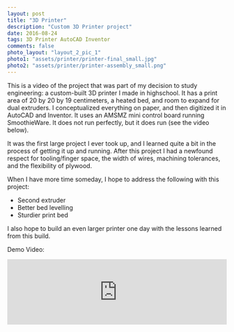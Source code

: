 ```yaml
---
layout: post
title: "3D Printer"
description: "Custom 3D Printer project"
date: 2016-08-24
tags: 3D Printer AutoCAD Inventor
comments: false
photo_layout: "layout_2_pic_1"
photo1: "assets/printer/printer-final_small.jpg"
photo2: "assets/printer/printer-assembly_small.png"
---
```


This is a video of the project that was part of my decision to study engineering: a custom-built 3D printer I made in highschool. It has a print area of 20 by 20 by 19 centimeters, a heated bed, and room to expand for dual extruders. I conceptualized everything on paper, and then digitized it in AutoCAD and Inventor. It uses an AMSMZ mini control board running SmoothieWare. It does not run perfectly, but it does run (see the video below).

It was the first large project I ever took up, and I learned quite a bit in the process of getting it up and running. After this project I had a newfound respect for tooling/finger space, the width of wires, machining tolerances, and the flexibility of plywood.

When I have more time someday, I hope to address the following with this project:
- Second extruder
- Better bed levelling
- Sturdier print bed

I also hope to build an even larger printer one day with the lessons learned from this build.

Demo Video:
<iframe width="100%" height="auto" src="https://www.youtube.com/embed/lMiqQMP7Syc" frameborder="0" allow="accelerometer; autoplay; encrypted-media; gyroscope; picture-in-picture" allowfullscreen></iframe>

